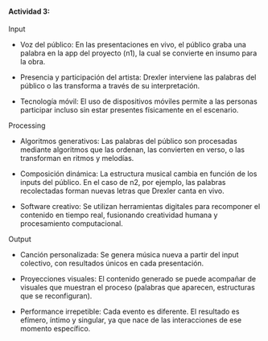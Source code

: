 #### Actividad 3: 

Input
- Voz del público: En las presentaciones en vivo, el público graba una palabra en la app del proyecto (n1), la cual se convierte en insumo para la obra.

- Presencia y participación del artista: Drexler interviene las palabras del público o las transforma a través de su interpretación.

- Tecnología móvil: El uso de dispositivos móviles permite a las personas participar incluso sin estar presentes físicamente en el escenario.

Processing
- Algoritmos generativos: Las palabras del público son procesadas mediante algoritmos que las ordenan, las convierten en verso, o las transforman en ritmos y melodías.

- Composición dinámica: La estructura musical cambia en función de los inputs del público. En el caso de n2, por ejemplo, las palabras recolectadas forman nuevas letras que Drexler canta en vivo.

- Software creativo: Se utilizan herramientas digitales para recomponer el contenido en tiempo real, fusionando creatividad humana y procesamiento computacional.

Output
- Canción personalizada: Se genera música nueva a partir del input colectivo, con resultados únicos en cada presentación.

- Proyecciones visuales: El contenido generado se puede acompañar de visuales que muestran el proceso (palabras que aparecen, estructuras que se reconfiguran).

- Performance irrepetible: Cada evento es diferente. El resultado es efímero, íntimo y singular, ya que nace de las interacciones de ese momento específico.
